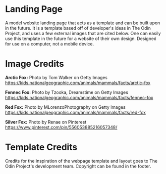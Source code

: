 # Landing Page
A model website landing page that acts as a template and can be built upon in the future. It is a template based off of developer's ideas in The Odin Project, and uses a few external images that are cited below. One can easily use this template in the future for a website of their own design. Designed for use on a computer, not a mobile device.

# Image Credits
**Arctic Fox:** Photo by Tom Walker on Getty Images
https://kids.nationalgeographic.com/animals/mammals/facts/arctic-fox

**Fennec Fox:** Photo by Tzooka, Dreamstime on Getty Images
https://kids.nationalgeographic.com/animals/mammals/facts/fennec-fox

**Red Fox:** Photo by MLorenzoPhotography on Getty Images
https://kids.nationalgeographic.com/animals/mammals/facts/red-fox

**Silver Fox:** Photo by Renae on Pinterest
https://www.pinterest.com/pin/556053885216057348/

# Template Credits
 Credits for the inspiration of the webpage template and layout goes to The Odin Project's development team. Copyright can be found in the footer.
